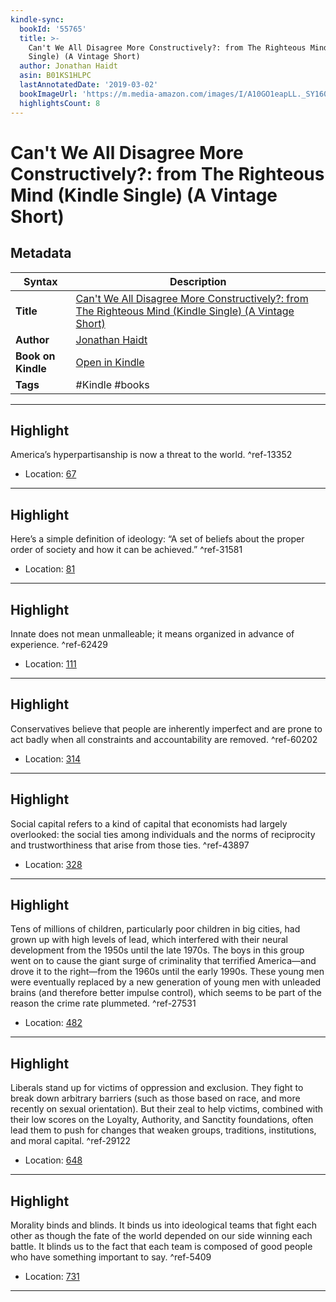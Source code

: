 ```yaml
---
kindle-sync:
  bookId: '55765'
  title: >-
    Can't We All Disagree More Constructively?: from The Righteous Mind (Kindle
    Single) (A Vintage Short)
  author: Jonathan Haidt
  asin: B01KS1HLPC
  lastAnnotatedDate: '2019-03-02'
  bookImageUrl: 'https://m.media-amazon.com/images/I/A10GO1eapLL._SY160.jpg'
  highlightsCount: 8
---
```

# Can't We All Disagree More Constructively?: from The Righteous Mind (Kindle Single) (A Vintage Short)

## Metadata

| Syntax | Description |
| ---------- | ---------- |
| **Title** | [Can't We All Disagree More Constructively?: from The Righteous Mind (Kindle Single) (A Vintage Short)](https://www.amazon.com/dp/B01KS1HLPC) |
| **Author** | [Jonathan Haidt](https://www.amazon.com/Jonathan-Haidt/e/B001H6GAXW/ref=dp_byline_cont_ebooks_1) |
| **Book on Kindle** | <a href="kindle://book?action=open&asin=B01KS1HLPC" target="_blank">Open in Kindle</a> |
| **Tags** | #Kindle #books |

---

## Highlight

America’s hyperpartisanship is now a threat to the world. ^ref-13352
- Location: [67](kindle://book?action=open&asin=B01KS1HLPC&location=67)

---
## Highlight

Here’s a simple definition of ideology: “A set of beliefs about the proper order of society and how it can be achieved.” ^ref-31581
- Location: [81](kindle://book?action=open&asin=B01KS1HLPC&location=81)

---
## Highlight

Innate does not mean unmalleable; it means organized in advance of experience. ^ref-62429
- Location: [111](kindle://book?action=open&asin=B01KS1HLPC&location=111)

---
## Highlight

Conservatives believe that people are inherently imperfect and are prone to act badly when all constraints and accountability are removed. ^ref-60202
- Location: [314](kindle://book?action=open&asin=B01KS1HLPC&location=314)

---
## Highlight

Social capital refers to a kind of capital that economists had largely overlooked: the social ties among individuals and the norms of reciprocity and trustworthiness that arise from those ties. ^ref-43897
- Location: [328](kindle://book?action=open&asin=B01KS1HLPC&location=328)

---
## Highlight

Tens of millions of children, particularly poor children in big cities, had grown up with high levels of lead, which interfered with their neural development from the 1950s until the late 1970s. The boys in this group went on to cause the giant surge of criminality that terrified America—and drove it to the right—from the 1960s until the early 1990s. These young men were eventually replaced by a new generation of young men with unleaded brains (and therefore better impulse control), which seems to be part of the reason the crime rate plummeted. ^ref-27531
- Location: [482](kindle://book?action=open&asin=B01KS1HLPC&location=482)

---
## Highlight

Liberals stand up for victims of oppression and exclusion. They fight to break down arbitrary barriers (such as those based on race, and more recently on sexual orientation). But their zeal to help victims, combined with their low scores on the Loyalty, Authority, and Sanctity foundations, often lead them to push for changes that weaken groups, traditions, institutions, and moral capital. ^ref-29122
- Location: [648](kindle://book?action=open&asin=B01KS1HLPC&location=648)

---
## Highlight

Morality binds and blinds. It binds us into ideological teams that fight each other as though the fate of the world depended on our side winning each battle. It blinds us to the fact that each team is composed of good people who have something important to say. ^ref-5409
- Location: [731](kindle://book?action=open&asin=B01KS1HLPC&location=731)

---
